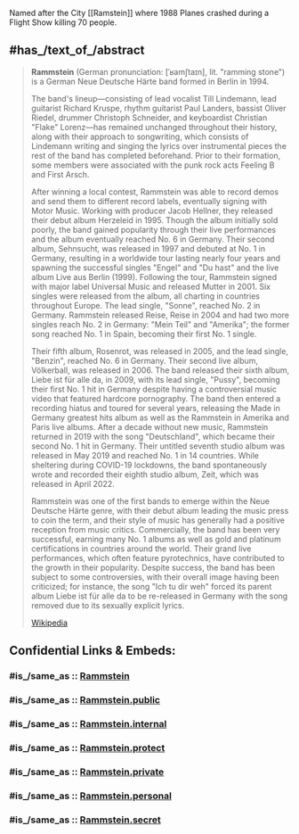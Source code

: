 

Named after the City [[Ramstein]] where 1988 Planes crashed during a Flight Show killing 70 people. 



## #has_/text_of_/abstract 

> **Rammstein** (German pronunciation: [ˈʁamʃtaɪn], lit. "ramming stone") 
> is a German Neue Deutsche Härte band formed in Berlin in 1994. 
> 
> The band's lineup—consisting of lead vocalist Till Lindemann, lead guitarist Richard Kruspe, rhythm guitarist Paul Landers, bassist Oliver Riedel, drummer Christoph Schneider, and keyboardist Christian "Flake" Lorenz—has remained unchanged throughout their history, along with their approach to songwriting, which consists of Lindemann writing and singing the lyrics over instrumental pieces the rest of the band has completed beforehand. Prior to their formation, some members were associated with the punk rock acts Feeling B and First Arsch.
>
> After winning a local contest, Rammstein was able to record demos and send them to different record labels, eventually signing with Motor Music. Working with producer Jacob Hellner, they released their debut album Herzeleid in 1995. Though the album initially sold poorly, the band gained popularity through their live performances and the album eventually reached No. 6 in Germany. Their second album, Sehnsucht, was released in 1997 and debuted at No. 1 in Germany, resulting in a worldwide tour lasting nearly four years and spawning the successful singles "Engel" and "Du hast" and the live album Live aus Berlin (1999). Following the tour, Rammstein signed with major label Universal Music and released Mutter in 2001. Six singles were released from the album, all charting in countries throughout Europe. The lead single, "Sonne", reached No. 2 in Germany. Rammstein released Reise, Reise in 2004 and had two more singles reach No. 2 in Germany: "Mein Teil" and "Amerika"; the former song reached No. 1 in Spain, becoming their first No. 1 single.
>
> Their fifth album, Rosenrot, was released in 2005, and the lead single, "Benzin", reached No. 6 in Germany. Their second live album, Völkerball, was released in 2006. The band released their sixth album, Liebe ist für alle da, in 2009, with its lead single, "Pussy", becoming their first No. 1 hit in Germany despite having a controversial music video that featured hardcore pornography. The band then entered a recording hiatus and toured for several years, releasing the Made in Germany greatest hits album as well as the Rammstein in Amerika and Paris live albums. After a decade without new music, Rammstein returned in 2019 with the song "Deutschland", which became their second No. 1 hit in Germany. Their untitled seventh studio album was released in May 2019 and reached No. 1 in 14 countries. While sheltering during COVID-19 lockdowns, the band spontaneously wrote and recorded their eighth studio album, Zeit, which was released in April 2022.
>
> Rammstein was one of the first bands to emerge within the Neue Deutsche Härte genre, with their debut album leading the music press to coin the term, and their style of music has generally had a positive reception from music critics. Commercially, the band has been very successful, earning many No. 1 albums as well as gold and platinum certifications in countries around the world. Their grand live performances, which often feature pyrotechnics, have contributed to the growth in their popularity. Despite success, the band has been subject to some controversies, with their overall image having been criticized; for instance, the song "Ich tu dir weh" forced its parent album Liebe ist für alle da to be re-released in Germany with the song removed due to its sexually explicit lyrics.
>
> [Wikipedia](https://en.wikipedia.org/wiki/Rammstein)


## Confidential Links & Embeds: 

### #is_/same_as :: [Rammstein](/_Standards/Society/Communication/Media/Music/Musician/Music~Band/Rammstein.md) 

### #is_/same_as :: [Rammstein.public](/_public/Society/Communication/Media/Music/Musician/Music~Band/Rammstein.public.md) 

### #is_/same_as :: [Rammstein.internal](/_internal/Society/Communication/Media/Music/Musician/Music~Band/Rammstein.internal.md) 

### #is_/same_as :: [Rammstein.protect](/_protect/Society/Communication/Media/Music/Musician/Music~Band/Rammstein.protect.md) 

### #is_/same_as :: [Rammstein.private](/_private/Society/Communication/Media/Music/Musician/Music~Band/Rammstein.private.md) 

### #is_/same_as :: [Rammstein.personal](/_personal/Society/Communication/Media/Music/Musician/Music~Band/Rammstein.personal.md) 

### #is_/same_as :: [Rammstein.secret](/_secret/Society/Communication/Media/Music/Musician/Music~Band/Rammstein.secret.md)

